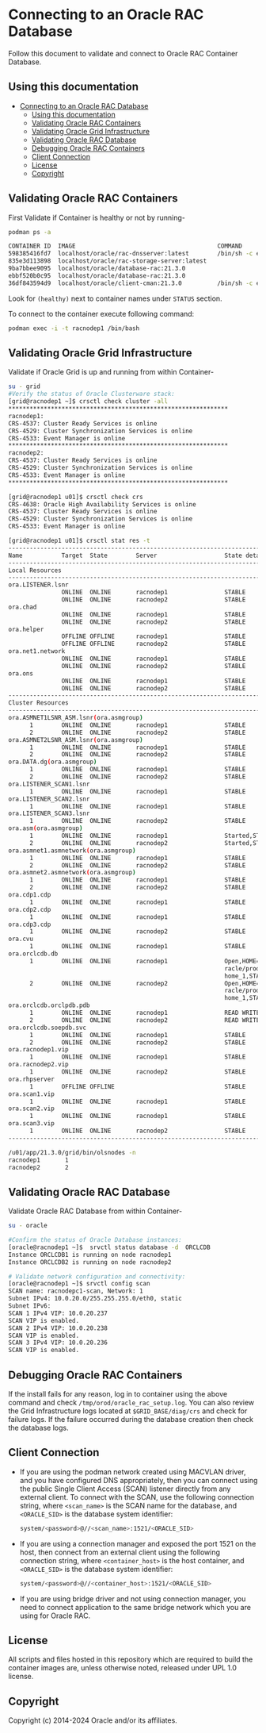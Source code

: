 # Connecting to an Oracle RAC Database
Follow this document to validate and connect to Oracle RAC Container Database.

## Using this documentation
- [Connecting to an Oracle RAC Database](#connecting-to-an-oracle-rac-database)
  - [Using this documentation](#using-this-documentation)
  - [Validating Oracle RAC Containers](#validating-oracle-rac-containers)
  - [Validating Oracle Grid  Infrastructure](#validating-oracle-grid-infrastructure)
  - [Validating Oracle RAC Database](#validating-oracle-rac-database)
  - [Debugging Oracle RAC Containers](#debugging-oracle-rac-containers)
  - [Client Connection](#client-connection)
  - [License](#license)
  - [Copyright](#copyright)

## Validating Oracle RAC Containers
First Validate if Container is healthy or not by running-
```bash
podman ps -a

CONTAINER ID  IMAGE                                        COMMAND                                       CREATED         STATUS                     PORTS                    NAMES
598385416fd7  localhost/oracle/rac-dnsserver:latest        /bin/sh -c exec $...                          55 minutes ago  Up 55 minutes (healthy)                            rac-dnsserver
835e3d113898  localhost/oracle/rac-storage-server:latest                                                55 minutes ago  Up 55 minutes (healthy)                            racnode-storage
9ba7bbee9095  localhost/oracle/database-rac:21.3.0                                                      52 minutes ago  Up 52 minutes (healthy)                            racnodep1
ebbf520b0c95  localhost/oracle/database-rac:21.3.0                                                      52 minutes ago  Up 52 minutes (healthy)                            racnodep2
36df843594d9  localhost/oracle/client-cman:21.3.0          /bin/sh -c exec $...                          12 minutes ago  Up 12 minutes (healthy)  0.0.0.0:1521->1521/tcp  racnodepc1-cman
```

Look for `(healthy)` next to container names under `STATUS` section.

To connect to the container execute following command:
```bash
podman exec -i -t racnodep1 /bin/bash
```
## Validating Oracle Grid  Infrastructure
Validate if Oracle Grid is up and running from within Container-
```bash
su - grid
#Verify the status of Oracle Clusterware stack:
[grid@racnodep1 ~]$ crsctl check cluster -all
**************************************************************
racnodep1:
CRS-4537: Cluster Ready Services is online
CRS-4529: Cluster Synchronization Services is online
CRS-4533: Event Manager is online
**************************************************************
racnodep2:
CRS-4537: Cluster Ready Services is online
CRS-4529: Cluster Synchronization Services is online
CRS-4533: Event Manager is online
**************************************************************

[grid@racnodep1 u01]$ crsctl check crs
CRS-4638: Oracle High Availability Services is online
CRS-4537: Cluster Ready Services is online
CRS-4529: Cluster Synchronization Services is online
CRS-4533: Event Manager is online

[grid@racnodep1 u01]$ crsctl stat res -t
--------------------------------------------------------------------------------
Name           Target  State        Server                   State details       
--------------------------------------------------------------------------------
Local Resources
--------------------------------------------------------------------------------
ora.LISTENER.lsnr
               ONLINE  ONLINE       racnodep1                STABLE
               ONLINE  ONLINE       racnodep2                STABLE
ora.chad
               ONLINE  ONLINE       racnodep1                STABLE
               ONLINE  ONLINE       racnodep2                STABLE
ora.helper
               OFFLINE OFFLINE      racnodep1                STABLE
               OFFLINE OFFLINE      racnodep2                STABLE
ora.net1.network
               ONLINE  ONLINE       racnodep1                STABLE
               ONLINE  ONLINE       racnodep2                STABLE
ora.ons
               ONLINE  ONLINE       racnodep1                STABLE
               ONLINE  ONLINE       racnodep2                STABLE
--------------------------------------------------------------------------------
Cluster Resources
--------------------------------------------------------------------------------
ora.ASMNET1LSNR_ASM.lsnr(ora.asmgroup)
      1        ONLINE  ONLINE       racnodep1                STABLE
      2        ONLINE  ONLINE       racnodep2                STABLE
ora.ASMNET2LSNR_ASM.lsnr(ora.asmgroup)
      1        ONLINE  ONLINE       racnodep1                STABLE
      2        ONLINE  ONLINE       racnodep2                STABLE
ora.DATA.dg(ora.asmgroup)
      1        ONLINE  ONLINE       racnodep1                STABLE
      2        ONLINE  ONLINE       racnodep2                STABLE
ora.LISTENER_SCAN1.lsnr
      1        ONLINE  ONLINE       racnodep1                STABLE
ora.LISTENER_SCAN2.lsnr
      1        ONLINE  ONLINE       racnodep1                STABLE
ora.LISTENER_SCAN3.lsnr
      1        ONLINE  ONLINE       racnodep2                STABLE
ora.asm(ora.asmgroup)
      1        ONLINE  ONLINE       racnodep1                Started,STABLE
      2        ONLINE  ONLINE       racnodep2                Started,STABLE
ora.asmnet1.asmnetwork(ora.asmgroup)
      1        ONLINE  ONLINE       racnodep1                STABLE
      2        ONLINE  ONLINE       racnodep2                STABLE
ora.asmnet2.asmnetwork(ora.asmgroup)
      1        ONLINE  ONLINE       racnodep1                STABLE
      2        ONLINE  ONLINE       racnodep2                STABLE
ora.cdp1.cdp
      1        ONLINE  ONLINE       racnodep1                STABLE
ora.cdp2.cdp
      1        ONLINE  ONLINE       racnodep1                STABLE
ora.cdp3.cdp
      1        ONLINE  ONLINE       racnodep2                STABLE
ora.cvu
      1        ONLINE  ONLINE       racnodep1                STABLE
ora.orclcdb.db
      1        ONLINE  ONLINE       racnodep1                Open,HOME=/u01/app/o
                                                             racle/product/23ai/db
                                                             home_1,STABLE
      2        ONLINE  ONLINE       racnodep2                Open,HOME=/u01/app/o
                                                             racle/product/23ai/db
                                                             home_1,STABLE
ora.orclcdb.orclpdb.pdb
      1        ONLINE  ONLINE       racnodep1                READ WRITE,STABLE
      2        ONLINE  ONLINE       racnodep2                READ WRITE,STABLE
ora.orclcdb.soepdb.svc
      1        ONLINE  ONLINE       racnodep1                STABLE
      2        ONLINE  ONLINE       racnodep2                STABLE
ora.racnodep1.vip
      1        ONLINE  ONLINE       racnodep1                STABLE
ora.racnodep2.vip
      1        ONLINE  ONLINE       racnodep2                STABLE
ora.rhpserver
      1        OFFLINE OFFLINE                               STABLE
ora.scan1.vip
      1        ONLINE  ONLINE       racnodep1                STABLE
ora.scan2.vip
      1        ONLINE  ONLINE       racnodep1                STABLE
ora.scan3.vip
      1        ONLINE  ONLINE       racnodep2                STABLE
--------------------------------------------------------------------------------

/u01/app/21.3.0/grid/bin/olsnodes -n
racnodep1       1
racnodep2       2
```
## Validating Oracle RAC Database
Validate Oracle RAC Database from within Container-
```bash
su - oracle

#Confirm the status of Oracle Database instances:
[oracle@racnodep1 ~]$  srvctl status database -d  ORCLCDB
Instance ORCLCDB1 is running on node racnodep1
Instance ORCLCDB2 is running on node racnodep2

# Validate network configuration and connectivity:
[oracle@racnodep1 ~]$ srvctl config scan
SCAN name: racnodepc1-scan, Network: 1
Subnet IPv4: 10.0.20.0/255.255.255.0/eth0, static
Subnet IPv6: 
SCAN 1 IPv4 VIP: 10.0.20.237
SCAN VIP is enabled.
SCAN 2 IPv4 VIP: 10.0.20.238
SCAN VIP is enabled.
SCAN 3 IPv4 VIP: 10.0.20.236
SCAN VIP is enabled.
```

## Debugging Oracle RAC Containers
If the install fails for any reason, log in to container using the above command and check `/tmp/orod/oracle_rac_setup.log`. You can also review the Grid Infrastructure logs located at `$GRID_BASE/diag/crs` and check for failure logs. If the failure occurred during the database creation then check the database logs.


## Client Connection
* If you are using the podman network created using MACVLAN driver, and you have configured DNS appropriately, then you can connect using the public Single Client Access (SCAN) listener directly from any external client. To connect with the SCAN, use the following connection string, where `<scan_name>` is the SCAN name for the database, and `<ORACLE_SID>` is the database system identifier:

   ```bash
   system/<password>@//<scan_name>:1521/<ORACLE_SID>
   ```

* If you are using a connection manager and exposed the port 1521 on the host, then connect from an external client using the following connection string, where `<container_host>` is the host container, and `<ORACLE_SID>` is the database system identifier:

   ```bash
   system/<password>@//<container_host>:1521/<ORACLE_SID>
   ```
* If you are using bridge driver and not using connection manager, you need to connect application to the same bridge network which you are using for Oracle RAC.
## License

All scripts and files hosted in this repository which are required to build the container  images are, unless otherwise noted, released under UPL 1.0 license.

## Copyright

Copyright (c) 2014-2024 Oracle and/or its affiliates.